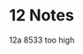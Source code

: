 12 Notes
====================================================================================================

12a
  8533 too high
